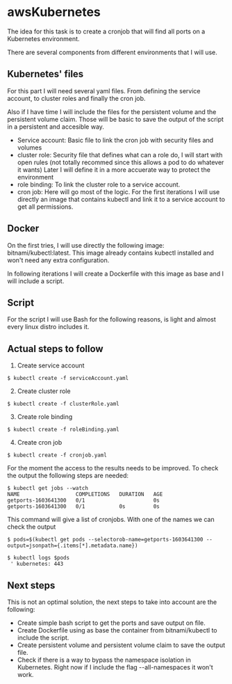 # awsKubernetes

The idea for this task is to create a cronjob that will find all ports on a Kubernetes environment.

There are several components from different environments that I will use.

## Kubernetes' files

For this part I will need several yaml files. From defining the service account, to cluster roles and finally the cron job.

Also if I have time I will include the files for the persistent volume and the persistent volume claim. Those will be basic to save the output of the script in a persistent and accesible way.

* Service account: Basic file to link the cron job with security files and volumes
* cluster role: Security file that defines what can a role do, I will start with open rules (not totally recommed since this allows a pod to do whatever it wants) Later I will define it in a more accuerate way to protect the environment
* role binding: To link the cluster role to a service account.
* cron job: Here will go most of the logic. For the first iterations I will use directly an image that contains kubectl and link it to a service account to get all permissions.

## Docker
On the first tries, I will use directly the following image: bitnami/kubectl:latest. This image already contains kubectl installed and won't need any extra configuration.

In following iterations I will create a Dockerfile with this image as base and I will include a script.

## Script
For the script I will use Bash for the following reasons, is light and almost every linux distro includes it.

## Actual steps to follow

1. Create service account
```
$ kubectl create -f serviceAccount.yaml
```
2. Create cluster role
```
$ kubectl create -f clusterRole.yaml
```
3. Create role binding
```
$ kubectl create -f roleBinding.yaml
```
4. Create cron job
```
$ kubectl create -f cronjob.yaml
```


For the moment the access to the results needs to be improved. To check the output the following steps are needed:

```
$ kubectl get jobs --watch
NAME                  COMPLETIONS   DURATION   AGE
getports-1603641300   0/1                      0s
getports-1603641300   0/1           0s         0s
```
This command will give a list of cronjobs. With one of the names we can check the output
```
$ pods=$(kubectl get pods --selectorob-name=getports-1603641300 --output=jsonpath={.items[*].metadata.name})

$ kubectl logs $pods
 ' kubernetes: 443

```

## Next steps

This is not an optimal solution, the next steps to take into account are the following:

* Create simple bash script to get the ports and save output on file.
* Create Dockerfile using as base the container from bitnami/kubectl to include the script.
* Create persistent volume and persistent volume claim to save the output file.
* Check if there is a way to bypass the namespace isolation in Kubernetes. Right now if I include the flag --all-namespaces it won't work.

